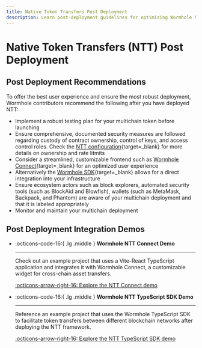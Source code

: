 ```yaml
---
title: Native Token Transfers Post Deployment
description: Learn post-deployment guidelines for optimizing Wormhole NTT, which include testing, security, frontend integration, ecosystem coordination, and monitoring.
---
```


# Native Token Transfers (NTT) Post Deployment

## Post Deployment Recommendations

To offer the best user experience and ensure the most robust deployment, Wormhole contributors recommend the following after you have deployed NTT:

- Implement a robust testing plan for your multichain token before launching
- Ensure comprehensive, documented security measures are followed regarding custody of contract ownership, control of keys, and access control roles. Check the [NTT configuration](https://wormhole.com/docs/build/contract-integrations/native-token-transfers/configuration/){target=\_blank} for more details on ownership and rate litmits
- Consider a streamlined, customizable frontend such as [Wormhole Connect](https://connect-in-style.wormhole.com/){target=\_blank} for an optimized user experience
- Alternatively the [Wormhole SDK](https://docs.wormhole.com/wormhole/reference/sdk-docs){target=\_blank} allows for a direct integration into your infrastructure
- Ensure ecosystem actors such as block explorers, automated security tools (such as BlockAid and Blowfish), wallets (such as MetaMask, Backpack, and Phantom) are aware of your multichain deployment and that it is labeled appropriately
- Monitor and maintain your multichain deployment

## Post Deployment Integration Demos

<div class="grid cards" markdown>

-   :octicons-code-16:{ .lg .middle } **Wormhole NTT Connect Demo**

    ---

    Check out an example project that uses a Vite-React TypeScript application and integrates it with Wormhole Connect, a customizable widget for cross-chain asset transfers.

    [:octicons-arrow-right-16: Explore the NTT Connect demo](https://github.com/wormhole-foundation/demo-ntt-connect)

-   :octicons-code-16:{ .lg .middle } **Wormhole NTT TypeScript SDK Demo**

    ---

    Reference an example project that uses the Wormhole TypeScript SDK to facilitate token transfers between different blockchain networks after deploying the NTT framework.

    [:octicons-arrow-right-16: Explore the NTT TypeScript SDK demo](https://github.com/wormhole-foundation/demo-ntt-ts-sdk)

</div>

